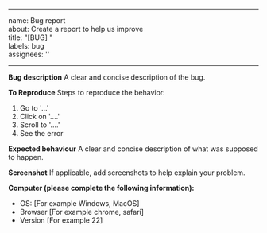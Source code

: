 
---
name: Bug report <br>
about: Create a report to help us improve <br>
title: "[BUG] " <br>
labels: bug <br>
assignees: '' <br>

---

**Bug description**
A clear and concise description of the bug.

**To Reproduce**
Steps to reproduce the behavior:
1. Go to '...'
2. Click on '....'
3. Scroll to '....'
4. See the error

**Expected behaviour**
A clear and concise description of what was supposed to happen.

**Screenshot**
If applicable, add screenshots to help explain your problem.

**Computer (please complete the following information):**
 - OS: [For example Windows, MacOS]
 - Browser [For example chrome, safari]
 - Version [For example 22]

